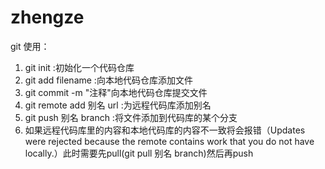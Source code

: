 zhengze
=======

git 使用：
1. git init :初始化一个代码仓库
2. git add filename :向本地代码仓库添加文件
3. git commit -m "注释"向本地代码仓库提交文件
4. git remote add 别名 url :为远程代码库添加别名
5. git push 别名 branch :将文件添加到代码库的某个分支
6. 如果远程代码库里的内容和本地代码库的内容不一致将会报错（Updates were rejected because the remote contains work that you do not have locally.）此时需要先pull(git pull 别名 branch)然后再push
